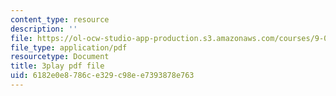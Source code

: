 ```yaml
---
content_type: resource
description: ''
file: https://ol-ocw-studio-app-production.s3.amazonaws.com/courses/9-00-introduction-to-psychology-fall-2004/6182e0e8786ce329c98ee7393878e763_10500.pdf
file_type: application/pdf
resourcetype: Document
title: 3play pdf file
uid: 6182e0e8-786c-e329-c98e-e7393878e763
---
```

